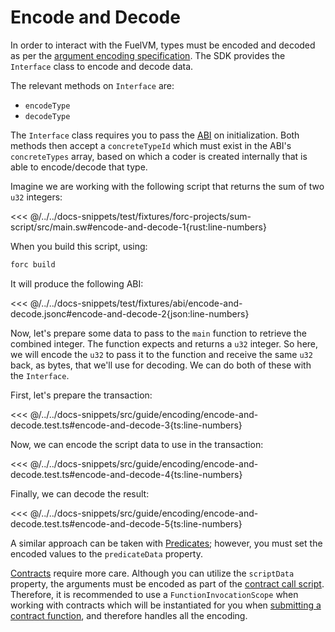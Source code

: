 # Encode and Decode

In order to interact with the FuelVM, types must be encoded and decoded as per the [argument encoding specification](https://docs.fuel.network/docs/specs/abi/argument-encoding/). The SDK provides the `Interface` class to encode and decode data.

The relevant methods on `Interface` are:

- `encodeType`
- `decodeType`

The `Interface` class requires you to pass the [ABI](https://docs.fuel.network/docs/specs/abi/json-abi-format/) on initialization. Both methods then accept a `concreteTypeId` which must exist in the ABI's `concreteTypes` array, based on which a coder is created internally that is able to encode/decode that type.

Imagine we are working with the following script that returns the sum of two `u32` integers:

<<< @/../../docs-snippets/test/fixtures/forc-projects/sum-script/src/main.sw#encode-and-decode-1{rust:line-numbers}

When you build this script, using:

```sh
forc build
```

It will produce the following ABI:

<<< @/../../docs-snippets/test/fixtures/abi/encode-and-decode.jsonc#encode-and-decode-2{json:line-numbers}

Now, let's prepare some data to pass to the `main` function to retrieve the combined integer. The function expects and returns a `u32` integer. So here, we will encode the `u32` to pass it to the function and receive the same `u32` back, as bytes, that we'll use for decoding. We can do both of these with the `Interface`.

First, let's prepare the transaction:

<<< @/../../docs-snippets/src/guide/encoding/encode-and-decode.test.ts#encode-and-decode-3{ts:line-numbers}

Now, we can encode the script data to use in the transaction:

<<< @/../../docs-snippets/src/guide/encoding/encode-and-decode.test.ts#encode-and-decode-4{ts:line-numbers}

Finally, we can decode the result:

<<< @/../../docs-snippets/src/guide/encoding/encode-and-decode.test.ts#encode-and-decode-5{ts:line-numbers}

A similar approach can be taken with [Predicates](../predicates/index.md); however, you must set the encoded values to the `predicateData` property.

[Contracts](../contracts/index.md) require more care. Although you can utilize the `scriptData` property, the arguments must be encoded as part of the [contract call script](https://docs.fuel.network/docs/sway/sway-program-types/smart_contracts/#calling-a-smart-contract-from-a-script). Therefore, it is recommended to use a `FunctionInvocationScope` when working with contracts which will be instantiated for you when [submitting a contract function](../contracts/methods.md), and therefore handles all the encoding.
